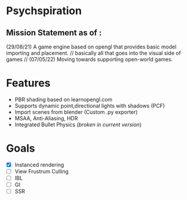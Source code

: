 # Psychspiration

## Mission Statement as of :

(29/08/21)
A game engine based on opengl that provides basic model importing and placement. // basically all that goes into the visual side of games //
(07/05/22)
Moving towards supporting open-world games.

# Features

* PBR shading based on learnopengl.com
* Supports dynamic point,directional lights with shadows (PCF)
* Import scenes from blender (Custom .py exporter)
* MSAA, Anti-Aliasing, HDR
* Integrated Bullet Physics (*broken in current version*)

# Goals

* [x] Instanced rendering
* [ ] View Frustrum Culling
* [ ] IBL
* [ ] GI
* [ ] SSR
